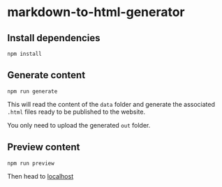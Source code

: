 # markdown-to-html-generator

## Install dependencies

```
npm install
```

## Generate content

```
npm run generate
```

This will read the content of the `data` folder and generate the associated `.html` files ready to be published to the website.

You only need to upload the generated `out` folder.

## Preview content

```
npm run preview
```

Then head to [localhost](http://localhost:3000)
